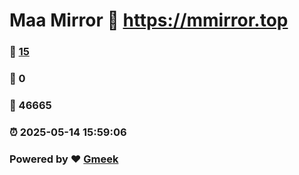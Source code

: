 # Maa Mirror :link: https://mmirror.top 
### :page_facing_up: [15](https://mmirror.top/tag.html) 
### :speech_balloon: 0 
### :hibiscus: 46665 
### :alarm_clock: 2025-05-14 15:59:06 
### Powered by :heart: [Gmeek](https://github.com/Meekdai/Gmeek)
